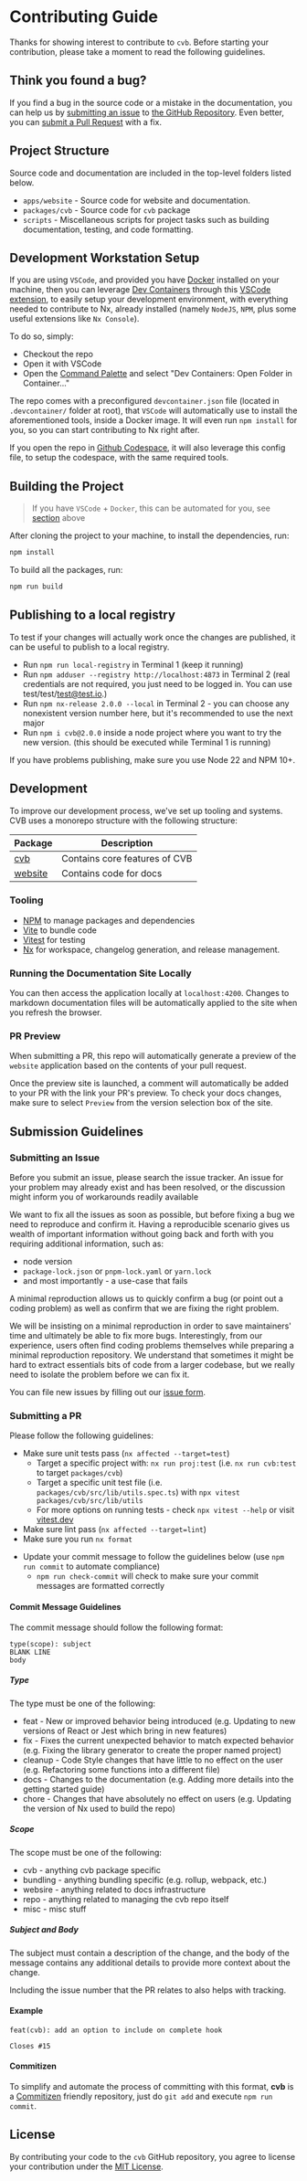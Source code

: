# Contributing Guide

Thanks for showing interest to contribute to `cvb`. Before starting your contribution, please take a moment to read the following guidelines.

## Think you found a bug?

If you find a bug in the source code or a mistake in the documentation, you can help us by
[submitting an issue](https://github.com/gperdomor/cvb/blob/main/CONTRIBUTING.md#submit-issue)
to [the GitHub Repository](https://github.com/gperdomor/cvb). Even better, you can
[submit a Pull Request](https://github.com/gperdomor/cvb/blob/main/CONTRIBUTING.md#submit-pr) with a fix.

## Project Structure

Source code and documentation are included in the top-level folders listed below.

- `apps/website` - Source code for website and documentation.
- `packages/cvb` - Source code for `cvb` package
- `scripts` - Miscellaneous scripts for project tasks such as building documentation, testing, and code formatting.

## Development Workstation Setup

If you are using `VSCode`, and provided you have [Docker](https://docker.com) installed on your machine, then you can leverage [Dev Containers](https://containers.dev) through this [VSCode extension](https://marketplace.visualstudio.com/items?itemName=ms-vscode-remote.remote-containers), to easily setup your development environment, with everything needed to contribute to Nx, already installed (namely `NodeJS`, `NPM`, plus some useful extensions like `Nx Console`).

To do so, simply:

- Checkout the repo
- Open it with VSCode
- Open the [Command Palette](https://code.visualstudio.com/docs/getstarted/userinterface#_command-palette) and select "Dev Containers: Open Folder in Container..."

The repo comes with a preconfigured `devcontainer.json` file (located in `.devcontainer/` folder at root), that `VSCode` will automatically use to install the aforementioned tools, inside a Docker image. It will even run `npm install` for you, so you can start contributing to Nx right after.

If you open the repo in [Github Codespace](https://github.com/features/codespaces), it will also leverage this config file, to setup the codespace, with the same required tools.

## Building the Project

> If you have `VSCode` + `Docker`, this can be automated for you, see [section](#development-workstation-setup) above

After cloning the project to your machine, to install the dependencies, run:

```bash
npm install
```

To build all the packages, run:

```bash
npm run build
```

## Publishing to a local registry

To test if your changes will actually work once the changes are published, it can be useful to publish to a local registry.

- Run `npm run local-registry` in Terminal 1 (keep it running)
- Run `npm adduser --registry http://localhost:4873` in Terminal 2 (real credentials are not required, you just need to be logged in. You can use test/test/test@test.io.)
- Run `npm nx-release 2.0.0 --local` in Terminal 2 - you can choose any nonexistent version number here, but it's recommended to use the next major
- Run `npm i cvb@2.0.0` inside a node project where you want to try the new version. (this should be executed while Terminal 1 is running)

If you have problems publishing, make sure you use Node 22 and NPM 10+.

## Development

To improve our development process, we've set up tooling and systems. CVB uses a monorepo structure with the following structure:

| Package                 | Description                   |
| ----------------------- | ----------------------------- |
| [cvb](packages/cvb)     | Contains core features of CVB |
| [website](apps/website) | Contains code for docs        |

### Tooling

- [NPM](https://www.npmjs.com/) to manage packages and dependencies
- [Vite](https://vite.dev/) to bundle code
- [Vitest](https://vitest.dev/) for testing
- [Nx](https://nx.dev) for workspace, changelog generation, and release management.

<!-- ### Commands

TODO -->

<!-- ## Proposing new or changed API?

Please provide thoughtful comments and some sample API code. Proposals that don't line up with our roadmap or don't have
a thoughtful explanation will be closed. You can check the existing proposals and our official roadmap here:
https://panda-css.canny.io/ -->

### Running the Documentation Site Locally

<!-- TODO -->

<!-- To run `website` locally, run the command:

```bash
npx nx serve-docs website
``` -->

You can then access the application locally at `localhost:4200`. Changes to markdown documentation files will be automatically applied to the site when you refresh the browser.

### PR Preview

When submitting a PR, this repo will automatically generate a preview of the `website` application based on the contents
of your pull request.

Once the preview site is launched, a comment will automatically be added to your PR with the link your PR's preview. To
check your docs changes, make sure to select `Preview` from the version selection box of the site.

## Submission Guidelines

### <a name="submit-issue"></a> Submitting an Issue

Before you submit an issue, please search the issue tracker. An issue for your problem may already exist and has been
resolved, or the discussion might inform you of workarounds readily available

We want to fix all the issues as soon as possible, but before fixing a bug we need to reproduce and confirm it. Having a
reproducible scenario gives us wealth of important information without going back and forth with you requiring
additional information, such as:

- node version
- `package-lock.json` or `pnpm-lock.yaml` or `yarn.lock`
- and most importantly - a use-case that fails

A minimal reproduction allows us to quickly confirm a bug (or point out a coding problem) as well as confirm that we are
fixing the right problem.

We will be insisting on a minimal reproduction in order to save maintainers' time and ultimately be able to fix more
bugs. Interestingly, from our experience, users often find coding problems themselves while preparing a minimal
reproduction repository. We understand that sometimes it might be hard to extract essentials bits of code from a larger
codebase, but we really need to isolate the problem before we can fix it.

You can file new issues by filling out our [issue form](https://github.com/gperdomor/cvb/issues/new/choose).

### <a name="submit-pr"></a> Submitting a PR

Please follow the following guidelines:

- Make sure unit tests pass (`nx affected --target=test`)
  - Target a specific project with: `nx run proj:test` (i.e. `nx run cvb:test` to target `packages/cvb`)
  - Target a specific unit test file (i.e. `packages/cvb/src/lib/utils.spec.ts`)
    with `npx vitest packages/cvb/src/lib/utils`
  - For more options on running tests - check `npx vitest --help` or visit [vitest.dev](https://vitest.dev/)
  <!-- - Debug with `node --inspect-brk ./node_modules/jest/bin/jest.js packages/cvb/src/lib/utils.spec.ts` -->
- Make sure lint pass (`nx affected --target=lint`)
- Make sure you run `nx format`
<!-- - Update documentation with `pnpm documentation`. For documentation, check for spelling and grammatical errors. -->
- Update your commit message to follow the guidelines below (use `npm run commit` to automate compliance)
  - `npm run check-commit` will check to make sure your commit messages are formatted correctly

#### Commit Message Guidelines

The commit message should follow the following format:

```plain
type(scope): subject
BLANK LINE
body
```

##### Type

The type must be one of the following:

- feat - New or improved behavior being introduced (e.g. Updating to new versions of React or Jest which bring in new
  features)
- fix - Fixes the current unexpected behavior to match expected behavior (e.g. Fixing the library generator to create
  the proper named project)
- cleanup - Code Style changes that have little to no effect on the user (e.g. Refactoring some functions into a
  different file)
- docs - Changes to the documentation (e.g. Adding more details into the getting started guide)
- chore - Changes that have absolutely no effect on users (e.g. Updating the version of Nx used to build the repo)

##### Scope

The scope must be one of the following:

- cvb - anything cvb package specific
- bundling - anything bundling specific (e.g. rollup, webpack, etc.)
- websire - anything related to docs infrastructure
- repo - anything related to managing the cvb repo itself
- misc - misc stuff

##### Subject and Body

The subject must contain a description of the change, and the body of the message contains any additional details to
provide more context about the change.

Including the issue number that the PR relates to also helps with tracking.

#### Example

```plain
feat(cvb): add an option to include on complete hook

Closes #15
```

#### Commitizen

To simplify and automate the process of committing with this format, **cvb** is a [Commitizen](https://github.com/commitizen/cz-cli) friendly repository, just do `git add` and
execute `npm run commit`.

<!-- ## Want to help improve the docs?

Our docsite lives in the [monorepo](./website/pages/docs/). -->

<!-- ## Release
TODO
 -->

## License

By contributing your code to the `cvb` GitHub repository, you agree to license your contribution under the [MIT License](https://github.com/gperdomor/cvb/blob/main/LICENSE).
